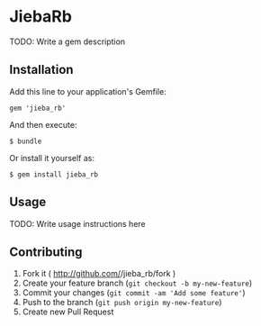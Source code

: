 # JiebaRb

TODO: Write a gem description

## Installation

Add this line to your application's Gemfile:

    gem 'jieba_rb'

And then execute:

    $ bundle

Or install it yourself as:

    $ gem install jieba_rb

## Usage

TODO: Write usage instructions here

## Contributing

1. Fork it ( http://github.com/<my-github-username>/jieba_rb/fork )
2. Create your feature branch (`git checkout -b my-new-feature`)
3. Commit your changes (`git commit -am 'Add some feature'`)
4. Push to the branch (`git push origin my-new-feature`)
5. Create new Pull Request

